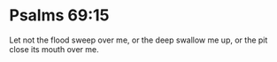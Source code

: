 # Psalms 69:15

Let not the flood sweep over me, or the deep swallow me up, or the pit close its mouth over me.
